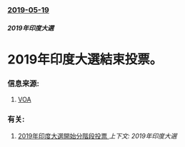 ### [2019-05-19](/news/2019/05/19/index.md)

##### 2019年印度大選
# 2019年印度大選結束投票。 




### 信息来源:

1. [VOA](https://www.voanews.com/a/curtain-comes-down-on-india-s-marathon-election/4923425.html)

### 有关:

1. [2019年印度大選開始分階段投票 ](/news/2019/04/11/2019年印度大選開始分階段投票.md) _上下文: 2019年印度大選_
